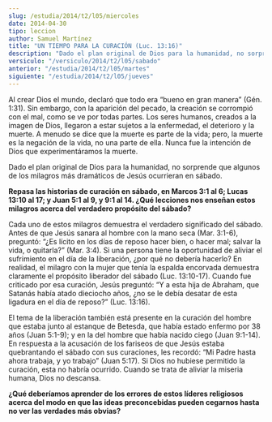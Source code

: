 ```yaml
---
slug: /estudia/2014/t2/l05/miercoles
date: 2014-04-30
tipo: leccion
author: Samuel Martínez
title: "UN TIEMPO PARA LA CURACIÓN (Luc. 13:16)"
description: "Dado el plan original de Dios para la humanidad, no sorprende que algunos de los milagros más dramáticos de Jesús ocurrieran en sábado."
versiculo: "/versiculo/2014/t2/l05/sabado"
anterior: "/estudia/2014/t2/l05/martes"
siguiente: "/estudia/2014/t2/l05/jueves"
---
```


Al crear Dios el mundo, declaró que todo era “bueno en gran manera” (Gén. 1:31). Sin embargo, con la aparición del pecado, la creación se corrompió con el mal, como se ve por todas partes. Los seres humanos, creados a la imagen de Dios, llegaron a estar sujetos a la enfermedad, el deterioro y la muerte. A menudo se dice que la muerte es parte de la vida; pero, la muerte es la negación de la vida, no una parte de ella. Nunca fue la intención de Dios que experimentáramos la muerte.

Dado el plan original de Dios para la humanidad, no sorprende que algunos de los milagros más dramáticos de Jesús ocurrieran en sábado.

**Repasa las historias de curación en sábado, en Marcos 3:1 al 6; Lucas 13:10 al 17; y Juan 5:1 al 9, y 9:1 al 14. ¿Qué lecciones nos enseñan estos milagros acerca del verdadero propósito del sábado?**

Cada uno de estos milagros demuestra el verdadero significado del sábado. Antes de que Jesús sanara al hombre con la mano seca (Mar. 3:1-6), preguntó: “¿Es lícito en los días de reposo hacer bien, o hacer mal; salvar la vida, o quitarla?” (Mar. 3:4). Si una persona tiene la oportunidad de aliviar el sufrimiento en el día de la liberación, ¿por qué no debería hacerlo? En realidad, el milagro con la mujer que tenía la espalda encorvada demuestra claramente el propósito liberador del sábado (Luc. 13:10-17). Cuando fue criticado por esa curación, Jesús preguntó: “Y a esta hija de Abraham, que Satanás había atado dieciocho años, ¿no se le debía desatar de esta ligadura en el día de reposo?” (Luc. 13:16).

El tema de la liberación también está presente en la curación del hombre que estaba junto al estanque de Betesda, que había estado enfermo por 38 años (Juan 5:1-9); y en la del hombre que había nacido ciego (Juan 9:1-14). En respuesta a la acusación de los fariseos de que Jesús estaba quebrantando el sábado con sus curaciones, les recordó: “Mi Padre hasta ahora trabaja, y yo trabajo” (Juan 5:17). Si Dios no hubiese permitido la curación, esta no habría ocurrido. Cuando se trata de aliviar la miseria humana, Dios no descansa.

**¿Qué deberíamos aprender de los errores de estos líderes religiosos acerca del modo en que las ideas preconcebidas pueden cegarnos hasta no ver las verdades más obvias?**
